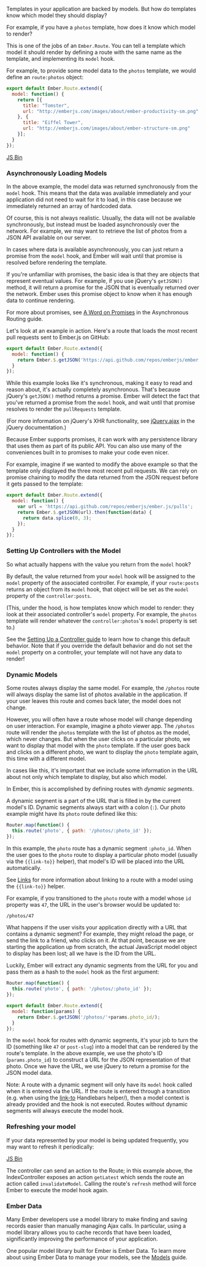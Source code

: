 Templates in your application are backed by models. But how do templates
know which model they should display?

For example, if you have a `photos` template, how does it know which
model to render?

This is one of the jobs of an `Ember.Route`. You can tell a template
which model it should render by defining a route with the same name as
the template, and implementing its `model` hook.

For example, to provide some model data to the `photos` template, we
would define an `route:photos` object:

```javascript {data-filename=app/routes/photos.js}
export default Ember.Route.extend({
  model: function() {
    return [{
      title: "Tomster",
      url: "http://emberjs.com/images/about/ember-productivity-sm.png"
    }, {
      title: "Eiffel Tower",
      url: "http://emberjs.com/images/about/ember-structure-sm.png"
    }];
  }
});
```

<a class="jsbin-embed" href="http://jsbin.com/mezoca/embed?js,output">JS Bin</a><script src="https://static.jsbin.com/js/embed.js"></script>

### Asynchronously Loading Models

In the above example, the model data was returned synchronously from the
`model` hook. This means that the data was available immediately and
your application did not need to wait for it to load, in this case
because we immediately returned an array of hardcoded data.

Of course, this is not always realistic. Usually, the data will not be
available synchronously, but instead must be loaded asynchronously over
the network. For example, we may want to retrieve the list of photos
from a JSON API available on our server.

In cases where data is available asynchronously, you can just return a
promise from the `model` hook, and Ember will wait until that promise is
resolved before rendering the template.

If you're unfamiliar with promises, the basic idea is that they are
objects that represent eventual values. For example, if you use jQuery's
`getJSON()` method, it will return a promise for the JSON that is
eventually returned over the network. Ember uses this promise object to
know when it has enough data to continue rendering.

For more about promises, see [A Word on
Promises](../../routing/asynchronous-routing/#toc_a-word-on-promises)
in the Asynchronous Routing guide.

Let's look at an example in action. Here's a route that loads the most
recent pull requests sent to Ember.js on GitHub:

```javascript {data-filename=app/routes/pull-requests.js}
export default Ember.Route.extend({
  model: function() {
    return Ember.$.getJSON('https://api.github.com/repos/emberjs/ember.js/pulls');
  }
});
```

While this example looks like it's synchronous, making it easy to read
and reason about, it's actually completely asynchronous. That's because
jQuery's `getJSON()` method returns a promise. Ember will detect the
fact that you've returned a promise from the `model` hook, and wait
until that promise resolves to render the `pullRequests` template.

(For more information on jQuery's XHR functionality, see
[jQuery.ajax](http://api.jquery.com/jQuery.ajax/) in the jQuery
documentation.)

Because Ember supports promises, it can work with any persistence
library that uses them as part of its public API. You can also use many
of the conveniences built in to promises to make your code even nicer.

For example, imagine if we wanted to modify the above example so that
the template only displayed the three most recent pull requests. We can
rely on promise chaining to modify the data returned from the JSON
request before it gets passed to the template:

```javascript {data-filename=app/routes/pull-requests.js}
export default Ember.Route.extend({
  model: function() {
    var url = 'https://api.github.com/repos/emberjs/ember.js/pulls';
    return Ember.$.getJSON(url).then(function(data) {
      return data.splice(0, 3);
    });
  }
});
```

### Setting Up Controllers with the Model

So what actually happens with the value you return from the `model`
hook?

By default, the value returned from your `model` hook will be assigned
to the `model` property of the associated controller. For example, if your
`route:posts` returns an object from its `model` hook, that object
will be set as the `model` property of the `controller:posts`.

(This, under the hood, is how templates know which model to render: they
look at their associated controller's `model` property. For example, the
`photos` template will render whatever the `controller:photos`'s
`model` property is set to.)

See the [Setting Up a Controller guide][1] to learn how to change this
default behavior. Note that if you override the default behavior and do
not set the `model` property on a controller, your template will not
have any data to render!

[1]: ../setting-up-a-controller/

### Dynamic Models

Some routes always display the same model. For example, the `/photos`
route will always display the same list of photos available in the
application. If your user leaves this route and comes back later, the
model does not change.

However, you will often have a route whose model will change depending
on user interaction. For example, imagine a photo viewer app. The
`/photos` route will render the `photos` template with the list of
photos as the model, which never changes. But when the user clicks on a
particular photo, we want to display that model with the `photo`
template. If the user goes back and clicks on a different photo, we want
to display the `photo` template again, this time with a different model.

In cases like this, it's important that we include some information in
the URL about not only which template to display, but also which model.

In Ember, this is accomplished by defining routes with _dynamic segments_.

A dynamic segment is a part of the URL that is filled in by the current
model's ID. Dynamic segments always start with a colon (`:`). Our photo
example might have its `photo` route defined like this:

```javascript {data-filename=app/router.js}
Router.map(function() {
  this.route('photo', { path: '/photos/:photo_id' });
});
```

In this example, the `photo` route has a dynamic segment `:photo_id`.
When the user goes to the `photo` route to display a particular photo
model (usually via the `{{link-to}}` helper), that model's ID will be
placed into the URL automatically.

See [Links](../../templates/links/) for more information about linking
to a route with a model using the `{{link-to}}` helper.

For example, if you transitioned to the `photo` route with a model whose
`id` property was `47`, the URL in the user's browser would be updated
to:

```bash
/photos/47
```

What happens if the user visits your application directly with a URL
that contains a dynamic segment? For example, they might reload the
page, or send the link to a friend, who clicks on it. At that point,
because we are starting the application up from scratch, the actual
JavaScript model object to display has been lost; all we have is the ID
from the URL.

Luckily, Ember will extract any dynamic segments from the URL for
you and pass them as a hash to the `model` hook as the first argument:

```javascript {data-filename=app/router.js}
Router.map(function() {
  this.route('photo', { path: '/photos/:photo_id' });
});
```

```javascript {data-filename=app/routes/photo.js}
export default Ember.Route.extend({
  model: function(params) {
    return Ember.$.getJSON('/photos/'+params.photo_id/);
  }
});
```

In the `model` hook for routes with dynamic segments, it's your job to
turn the ID (something like `47` or `post-slug`) into a model that can
be rendered by the route's template. In the above example, we use the
photo's ID (`params.photo_id`) to construct a URL for the JSON
representation of that photo. Once we have the URL, we use jQuery to
return a promise for the JSON model data.

Note: A route with a dynamic segment will only have its `model` hook called
when it is entered via the URL. If the route is entered through a transition
(e.g. when using the [link-to](../../templates/links/) Handlebars helper/), then a model context is
already provided and the hook is not executed. Routes without dynamic segments
will always execute the model hook.

### Refreshing your model

If your data represented by your model is being updated frequently, you may
want to refresh it periodically:

<a class="jsbin-embed" href="http://jsbin.com/sefuv/2/embed?js">JS Bin</a><script src="https://static.jsbin.com/js/embed.js"></script>

The controller can send an action to the Route; in this example above, the
IndexController exposes an action `getLatest` which sends the route an
action called `invalidateModel`. Calling the route's `refresh` method will force
Ember to execute the model hook again.


### Ember Data

Many Ember developers use a model library to make finding and saving
records easier than manually managing Ajax calls. In particular, using a
model library allows you to cache records that have been loaded,
significantly improving the performance of your application.

One popular model library built for Ember is Ember Data. To learn more
about using Ember Data to manage your models, see the
[Models](../../models/) guide.
